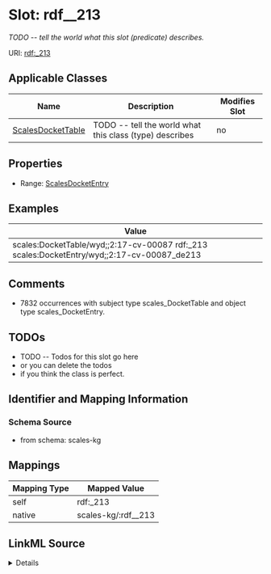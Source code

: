

# Slot: rdf__213


_TODO -- tell the world what this slot (predicate) describes._





URI: [rdf:_213](http://www.w3.org/1999/02/22-rdf-syntax-ns#_213)



<!-- no inheritance hierarchy -->





## Applicable Classes

| Name | Description | Modifies Slot |
| --- | --- | --- |
| [ScalesDocketTable](../classes/ScalesDocketTable.md) | TODO -- tell the world what this class (type) describes |  no  |







## Properties

* Range: [ScalesDocketEntry](../classes/ScalesDocketEntry.md)






## Examples

| Value |
| --- |
| scales:DocketTable/wyd;;2:17-cv-00087 rdf:_213 scales:DocketEntry/wyd;;2:17-cv-00087_de213 |

## Comments

* 7832 occurrences with subject type scales_DocketTable and object type scales_DocketEntry.

## TODOs

* TODO -- Todos for this slot go here
* or you can delete the todos
* if you think the class is perfect.

## Identifier and Mapping Information







### Schema Source


* from schema: scales-kg




## Mappings

| Mapping Type | Mapped Value |
| ---  | ---  |
| self | rdf:_213 |
| native | scales-kg/:rdf__213 |




## LinkML Source

<details>
```yaml
name: rdf__213
description: TODO -- tell the world what this slot (predicate) describes.
todos:
- TODO -- Todos for this slot go here
- or you can delete the todos
- if you think the class is perfect.
comments:
- 7832 occurrences with subject type scales_DocketTable and object type scales_DocketEntry.
examples:
- value: scales:DocketTable/wyd;;2:17-cv-00087 rdf:_213 scales:DocketEntry/wyd;;2:17-cv-00087_de213
from_schema: scales-kg
rank: 1000
slot_uri: rdf:_213
alias: rdf__213
domain_of:
- scales_DocketTable
range: scales_DocketEntry

```
</details>